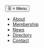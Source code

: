 <!-- Original nav bar -->

<nav class="menu">
    <button aria-expanded="false" aria-controls="menu-list">
      <span class="open">☰</span>
      <span class="close">×</span>
      Menu
    </button>
    <ul id="menu-list">
      <li>
        <a href="">About</a>
      </li>
      <li>
        <a href="">Membership</a>
      </li>
      <li>
        <a href="">News</a>
      </li>
      <li>
        <a href="">Directory</a>
      </li>
      <li>
        <a href="">Contact</a>
      </li>
    </ul>
  </nav>


  
